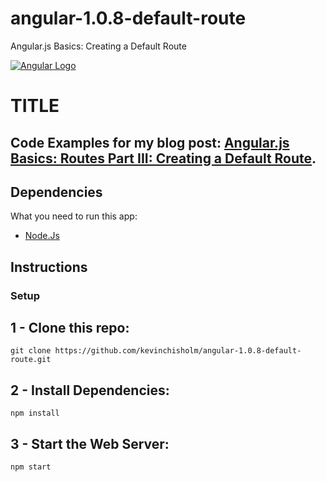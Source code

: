 # angular-1.0.8-default-route
Angular.js Basics: Creating a Default Route

[![Angular Logo](http://sub1.kevinchisholm.com/blog/images/angularjs-logo-small.png)](http://blog.kevinchisholm.com/angular/angular-js-basics-routes-part-iii-creating-a-default-route/)

# TITLE

## Code Examples for my blog post: [Angular.js Basics: Routes Part III: Creating a Default Route](https://blog.kevinchisholm.com/angular/angular-js-basics-routes-part-iii-creating-a-default-route/).

## Dependencies

What you need to run this app:

* [Node.Js](https://nodejs.org)

## Instructions

### Setup

## 1 - Clone this repo: 

```
git clone https://github.com/kevinchisholm/angular-1.0.8-default-route.git
```

## 2 - Install Dependencies:

```
npm install
```

## 3 - Start the Web Server:

```
npm start
```